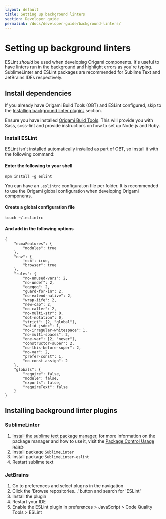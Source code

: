 ```yaml
---
layout: default
title: Setting up background linters
section: Developer guide
permalink: /docs/developer-guide/background-linters/
---
```


# Setting up background linters

ESLint *should* be used when developing Origami components. It's useful to have linters run in the background and highlight errors as you're typing. SublimeLinter and ESLint packages are recommended for Sublime Text and JetBrains IDEs respectively.

## Install dependencies

If you already have Origami Build Tools (OBT) and ESLint configured, skip to the [Installing background linter plugins](#Installing-background-linter-plugins) section.

Ensure you have installed [Origami Build Tools](https://www.npmjs.com/package/origami-build-tools). This will provide you with Sass, scss-lint and provide instructions on how to set up Node.js and Ruby. 

### Install ESLint

ESLint isn't installed automatically installed as part of OBT, so install it with the following command:

#### Enter the following to your shell
`npm install -g eslint`

You can have an `.eslintrc` configuration file per folder. It is recommended to use the Origami global configuration when developing Origami components.

#### Create  a global configuration file
`touch ~/.eslintrc`

#### And add in the following options
	{
		"ecmaFeatures": {
			"modules": true
		},
		"env": {
			"es6": true,
			"browser": true
		},
		"rules": {
			"no-unused-vars": 2,
			"no-undef": 2,
			"eqeqeq": 2,
			"guard-for-in": 2,
			"no-extend-native": 2,
			"wrap-iife": 2,
			"new-cap": 2,
			"no-caller": 2,
			"no-multi-str": 0,
			"dot-notation": 0,
			"strict": [2, "global"],
			"valid-jsdoc": 1,
			"no-irregular-whitespace": 1,
			"no-multi-spaces": 2,
			"one-var": [2, "never"],
			"constructor-super": 2,
			"no-this-before-super": 2,
			"no-var": 2,
			"prefer-const": 1,
			"no-const-assign": 2
		},
		"globals": {
			"require": false,
			"module": false,
			"exports": false,
			"requireText": false
		}
	}

## Installing background linter plugins

### SublimeLinter

1. [Install the sublime text package manager](https://packagecontrol.io/installation), for more information on the package manager and how to use it, visit the [Package Control Usage page](https://packagecontrol.io/docs/usage).
2. Install package  `SublimeLinter`
3. Install package `SublimeLinter-eslint`
4. Restart sublime text

### JetBrains

1. Go to preferences and select plugins in the navigation
2. Click the 'Browse repositories...' button and search for 'ESLint'
3. Install the plugin
4. Restart your IDE
5. Enable the ESLint plugin in preferences > JavaScript > Code Quality Tools > ESLint
